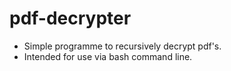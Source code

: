 # pdf-decrypter
- Simple programme to recursively decrypt pdf's.
- Intended for use via bash command line.

